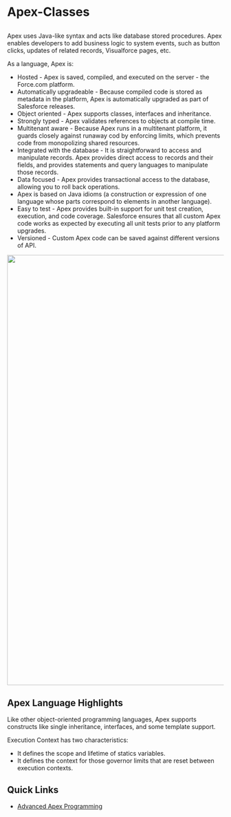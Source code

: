 # Apex-Classes

##

Apex uses Java-like syntax and acts like database stored procedures.  Apex enables developers to add business logic to system events, such as button clicks, updates of related records, Visualforce pages, etc.

As a language, Apex is:
 * Hosted - Apex is saved, compiled, and executed on the server - the Force.com platform.
 * Automatically upgradeable - Because compiled code is stored as metadata in the platform, Apex is automatically upgraded as part of Salesforce releases.
 * Object oriented - Apex supports classes, interfaces and inheritance.
 * Strongly typed - Apex validates references to objects at compile time.
 * Multitenant aware - Because Apex runs in a multitenant platform, it guards closely against runaway cod by enforcing limits, which prevents code from monopolizing shared resources.
 * Integrated with the database - It is straightforward to access and manipulate records.  Apex provides direct access to records and their fields, and provides statements and query languages to manipulate those records.
 * Data focused - Apex provides transactional access to the database, allowing you to roll back operations.
 * Apex is based on Java idioms (a construction or expression of one language whose parts correspond to elements in another language).
 * Easy to test - Apex provides built-in support for unit test creation, execution, and code coverage.  Salesforce ensures that all custom Apex code works as expected by executing all unit tests prior to any platform upgrades.
 * Versioned - Custom Apex code can be saved against different versions of API.

<img src="https://4.bp.blogspot.com/-swofQLY36Is/V3YYOVJGw6I/AAAAAAAAANc/FLR4_IyWCHMHod5avyQMMW0oQqe3q1d6ACLcB/s640/202.png" align="center" width="1000">

## Apex Language Highlights

Like other object-oriented programming languages, Apex supports constructs like single inheritance, interfaces, and some template support.  

 Execution Context has two characteristics:
   - It defines the scope and lifetime of statics variables.
   - It defines the context for those governor limits that are reset between execution contexts.


## Quick Links
 * [Advanced Apex Programming](http://advancedapex.com/samplecode/)
